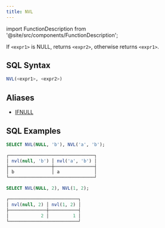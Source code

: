 ```yaml
---
title: NVL
---
```

import FunctionDescription from '@site/src/components/FunctionDescription';

<FunctionDescription description="Introduced or updated: v1.2.312"/>

If `<expr1>` is NULL, returns `<expr2>`, otherwise returns `<expr1>`.

## SQL Syntax

```sql
NVL(<expr1>, <expr2>)
```

## Aliases

- [IFNULL](ifnull)

## SQL Examples

```sql
SELECT NVL(NULL, 'b'), NVL('a', 'b');

┌────────────────────────────────┐
│ nvl(null, 'b') │ nvl('a', 'b') │
├────────────────┼───────────────┤
│ b              │ a             │
└────────────────────────────────┘

SELECT NVL(NULL, 2), NVL(1, 2);

┌──────────────────────────┐
│ nvl(null, 2) │ nvl(1, 2) │
├──────────────┼───────────┤
│            2 │         1 │
└──────────────────────────┘
```